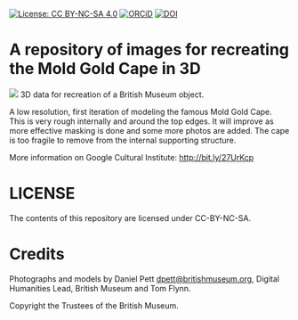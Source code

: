 
[![License: CC BY-NC-SA 4.0](https://img.shields.io/badge/License-CC%20BY--NC--SA%204.0-lightgrey.svg)](http://creativecommons.org/licenses/by-sa/4.0/) 
[![ORCiD](https://img.shields.io/badge/ORCiD-0000--0002--0246--2335-green.svg)](http://orcid.org/0000-0002-0246-2335)
[![DOI](https://zenodo.org/badge/83538689.svg)](https://zenodo.org/badge/latestdoi/83538689)

# A repository of images for recreating the Mold Gold Cape in 3D

![](mold_gold_cape_iteration_1_.gif)
3D data for recreation of a British Museum object.

A low resolution, first iteration of modeling the famous Mold Gold Cape. This is very rough internally and around the top edges. It will improve as more effective masking is done and some more photos are added. The cape is too fragile to remove from the internal supporting structure.

More information on Google Cultural Institute: http://bit.ly/27UrKcp

# LICENSE

The contents of this repository are licensed under CC-BY-NC-SA.

# Credits
Photographs and models by Daniel Pett <dpett@britishmuseum.org>, Digital Humanities Lead, British Museum and Tom Flynn. 

Copyright the Trustees of the British Museum.
